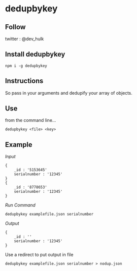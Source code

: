 # dedupbykey

## Follow
twitter : @dev_hulk

## Install dedupbykey
```
npm i -g dedupbykey
```

## Instructions

So pass in your arguments and dedupify your array of objects.

## Use

from the command line...

```
dedupbykey <file> <key>
```

## Example

*Input*

```
{
    _id : '5153645'
    serialnumber : '12345'
}
{
    _id : '8778653'
    serialnumber : '12345'
}
```

*Run Command*

```
dedupbykey examplefile.json serialnumber 
```

*Output*

```
{
    _id : ''
    serialnumber : '12345'
}
```

Use a redirect to put output in file

```
dedupbykey examplefile.json serialnumber > nodup.json
```

